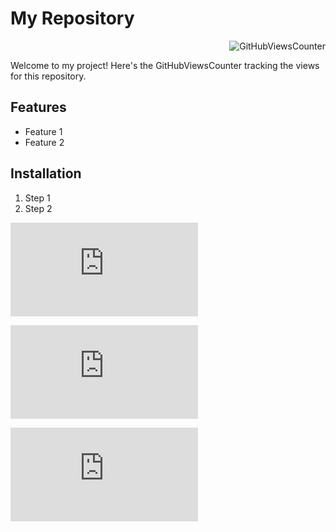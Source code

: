 

# My Repository
<div align="right">
  <img src="https://openlabx.com/githubviewscounter/api/gitvcr.php?username=ajee10x&repository=t2&theme=dark" alt="GitHubViewsCounter" >
</div>

Welcome to my project! Here's the GitHubViewsCounter tracking the views for this repository.


## Features
- Feature 1
- Feature 2

## Installation
1. Step 1
2. Step 2




![GitHubViewsCounter](https://openlabx.com/githubviewscounter/api/gitvcr.php?username=ajee10x&repository=t4&theme=light)


![GitHubViewsCounter](https://openlabx.com/githubviewscounter/api/gitvcmp.php?username=ajee10x&theme=dark)

![GitHubViewsCounter](https://openlabx.com/githubviewscounter/api/gitvcmp.php?username=ajee11x&theme=light)
